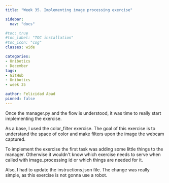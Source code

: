 ```yaml
---
title: "Week 35. Implementing image processing exercise"

sidebar:
  nav: "docs"

#toc: true
#toc_label: "TOC installation"
#toc_icon: "cog"
classes: wide

categories:
- Unibotics
- December
tags:
- GitHub
- Unibotics
- week 35

author: Felicidad Abad
pinned: false
---
```



Once the manager.py and the flow is understood, it was time to really start implementing the exercise.

As a base, I used the color_filter exercise. The goal of this exercise is to understand the space of color and make filters upon the image the webcam captured.

To implement the exercise the first task was adding some little things to the manager. Otherwise it wouldn't know which exercise needs to serve when called with image_processing id or which things are needed for it.

Also, I had to update the instructions.json file. The change was really simple, as this exercise is not gonna use a robot.
